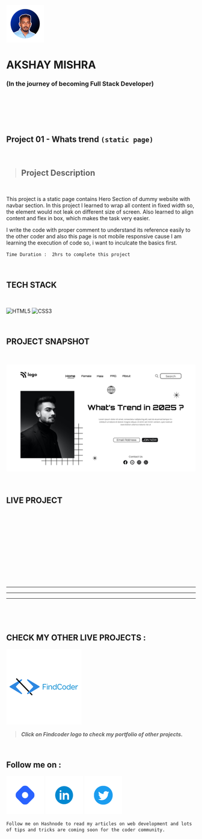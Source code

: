 
![Akshay Logo](./ReadmeAssets/akshayLogo.png)
# AKSHAY MISHRA 
### (In the journey of becoming Full Stack Developer)              

&nbsp;

&nbsp;

&nbsp;

## **Project 01**  -  Whats trend `(static page)`

&nbsp;

> ## **Project Description**

&nbsp;

This project is a static page contains Hero Section of dummy website with navbar section. In this project I learned to wrap all content in fixed width so, the element would not leak on different size of screen. Also learned to align content and flex in box, which makes the task very easier.
&nbsp;

I write the code with proper comment to understand its reference easily to the other coder and also this page is not mobile responsive cause I am learning the execution of code so, i want to inculcate the basics first.
&nbsp;

```
Time Duration :  2hrs to complete this project
```
&nbsp;

## **TECH STACK**


&nbsp;

![HTML5](https://camo.githubusercontent.com/49fbb99f92674cc6825349b154b65aaf4064aec465d61e8e1f9fb99da3d922a1/68747470733a2f2f696d672e736869656c64732e696f2f62616467652f68746d6c352d2532334533344632362e7376673f7374796c653d666f722d7468652d6261646765266c6f676f3d68746d6c35266c6f676f436f6c6f723d7768697465) ![CSS3](https://camo.githubusercontent.com/e6b67b27998fca3bccf4c0ee479fc8f9de09d91f389cccfbe6cb1e29c10cfbd7/68747470733a2f2f696d672e736869656c64732e696f2f62616467652f637373332d2532333135373242362e7376673f7374796c653d666f722d7468652d6261646765266c6f676f3d63737333266c6f676f436f6c6f723d7768697465)

&nbsp;

## **PROJECT SNAPSHOT**

&nbsp;

![Project Snapshot](./assets/1.png)

&nbsp;

## **LIVE PROJECT**

```

```

&nbsp;

&nbsp;

&nbsp;

&nbsp;

&nbsp;

&nbsp;

---
---
---

&nbsp;

&nbsp;

## **CHECK MY OTHER LIVE PROJECTS :**

 [![FindCoder](./ReadmeAssets/findcoderlogo.png "Check my Portfolio")]("https://twitter.com/cypherakshay")
 >***Click on Findcoder logo to check my portfolio of other projects.***

&nbsp;

## **Follow me on :**

[![Hashnode](./ReadmeAssets/hashnodelogo.png "Follow on Hashnode")]("https://hashnode.com/@CypherAkshay")
[![Linkedin](./ReadmeAssets/linkedinlogo.png "Follow on Linkedin")]("https://www.linkedin.com/in/cypher-akshay/")
[![Twitter](./ReadmeAssets/twitterlogo.png "Follow on Twitter")]("https://twitter.com/cypherakshay")

```
Follow me on Hashnode to read my articles on web development and lots of tips and tricks are coming soon for the coder community.